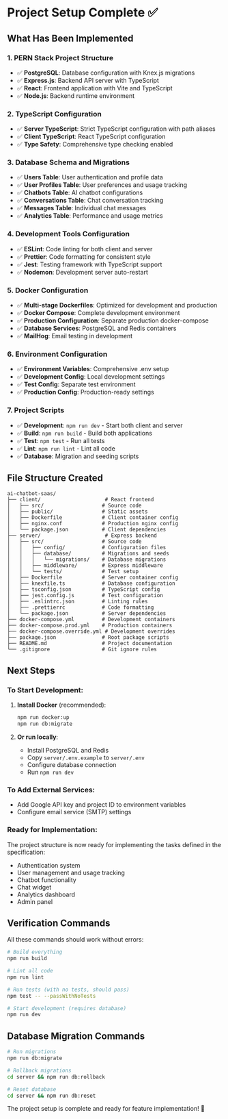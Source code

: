 # Project Setup Complete ✅

## What Has Been Implemented

### 1. PERN Stack Project Structure
- ✅ **PostgreSQL**: Database configuration with Knex.js migrations
- ✅ **Express.js**: Backend API server with TypeScript
- ✅ **React**: Frontend application with Vite and TypeScript
- ✅ **Node.js**: Backend runtime environment

### 2. TypeScript Configuration
- ✅ **Server TypeScript**: Strict TypeScript configuration with path aliases
- ✅ **Client TypeScript**: React TypeScript configuration
- ✅ **Type Safety**: Comprehensive type checking enabled

### 3. Database Schema and Migrations
- ✅ **Users Table**: User authentication and profile data
- ✅ **User Profiles Table**: User preferences and usage tracking
- ✅ **Chatbots Table**: AI chatbot configurations
- ✅ **Conversations Table**: Chat conversation tracking
- ✅ **Messages Table**: Individual chat messages
- ✅ **Analytics Table**: Performance and usage metrics

### 4. Development Tools Configuration
- ✅ **ESLint**: Code linting for both client and server
- ✅ **Prettier**: Code formatting for consistent style
- ✅ **Jest**: Testing framework with TypeScript support
- ✅ **Nodemon**: Development server auto-restart

### 5. Docker Configuration
- ✅ **Multi-stage Dockerfiles**: Optimized for development and production
- ✅ **Docker Compose**: Complete development environment
- ✅ **Production Configuration**: Separate production docker-compose
- ✅ **Database Services**: PostgreSQL and Redis containers
- ✅ **MailHog**: Email testing in development

### 6. Environment Configuration
- ✅ **Environment Variables**: Comprehensive .env setup
- ✅ **Development Config**: Local development settings
- ✅ **Test Config**: Separate test environment
- ✅ **Production Config**: Production-ready settings

### 7. Project Scripts
- ✅ **Development**: `npm run dev` - Start both client and server
- ✅ **Build**: `npm run build` - Build both applications
- ✅ **Test**: `npm test` - Run all tests
- ✅ **Lint**: `npm run lint` - Lint all code
- ✅ **Database**: Migration and seeding scripts

## File Structure Created

```
ai-chatbot-saas/
├── client/                     # React frontend
│   ├── src/                   # Source code
│   ├── public/                # Static assets
│   ├── Dockerfile             # Client container config
│   ├── nginx.conf             # Production nginx config
│   └── package.json           # Client dependencies
├── server/                     # Express backend
│   ├── src/                   # Source code
│   │   ├── config/            # Configuration files
│   │   ├── database/          # Migrations and seeds
│   │   │   └── migrations/    # Database migrations
│   │   ├── middleware/        # Express middleware
│   │   └── tests/             # Test setup
│   ├── Dockerfile             # Server container config
│   ├── knexfile.ts            # Database configuration
│   ├── tsconfig.json          # TypeScript config
│   ├── jest.config.js         # Test configuration
│   ├── .eslintrc.json         # Linting rules
│   ├── .prettierrc            # Code formatting
│   └── package.json           # Server dependencies
├── docker-compose.yml         # Development containers
├── docker-compose.prod.yml    # Production containers
├── docker-compose.override.yml # Development overrides
├── package.json               # Root package scripts
├── README.md                  # Project documentation
└── .gitignore                 # Git ignore rules
```

## Next Steps

### To Start Development:

1. **Install Docker** (recommended):
   ```bash
   npm run docker:up
   npm run db:migrate
   ```

2. **Or run locally**:
   - Install PostgreSQL and Redis
   - Copy `server/.env.example` to `server/.env`
   - Configure database connection
   - Run `npm run dev`

### To Add External Services:
- Add Google API key and project ID to environment variables
- Configure email service (SMTP) settings

### Ready for Implementation:
The project structure is now ready for implementing the tasks defined in the specification:
- Authentication system
- User management and usage tracking
- Chatbot functionality
- Chat widget
- Analytics dashboard
- Admin panel

## Verification Commands

All these commands should work without errors:

```bash
# Build everything
npm run build

# Lint all code
npm run lint

# Run tests (with no tests, should pass)
npm test -- --passWithNoTests

# Start development (requires database)
npm run dev
```

## Database Migration Commands

```bash
# Run migrations
npm run db:migrate

# Rollback migrations
cd server && npm run db:rollback

# Reset database
cd server && npm run db:reset
```

The project setup is complete and ready for feature implementation! 🚀